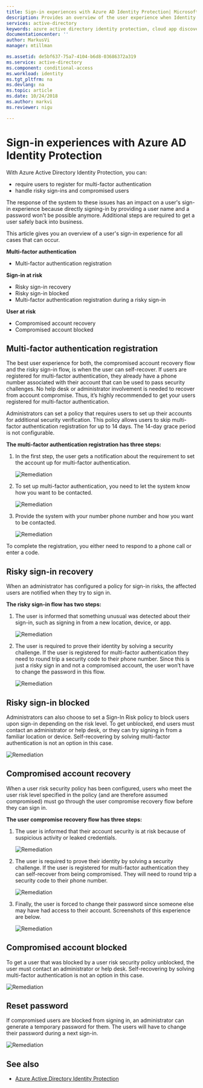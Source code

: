 ```yaml
---
title: Sign-in experiences with Azure AD Identity Protection| Microsoft Docs
description: Provides an overview of the user experience when Identity Protection has mitigated or remediated a user or when multi-factor authentication is required by a policy.
services: active-directory
keywords: azure active directory identity protection, cloud app discovery, managing applications, security, risk, risk level, vulnerability, security policy
documentationcenter: ''
author: MarkusVi
manager: mtillman

ms.assetid: de5bf637-75a7-4104-b6d8-03686372a319
ms.service: active-directory
ms.component: conditional-access
ms.workload: identity
ms.tgt_pltfrm: na
ms.devlang: na
ms.topic: article
ms.date: 10/24/2018
ms.author: markvi
ms.reviewer: nigu

---
```

# Sign-in experiences with Azure AD Identity Protection
With Azure Active Directory Identity Protection, you can:

* require users to register for multi-factor authentication
* handle risky sign-ins and compromised users

The response of the system to these issues has an impact on a user's sign-in experience because directly signing-in by providing a user name and a password won't be possible anymore. Additional steps are required to get a user safely back into business.

This article gives you an overview of a user's sign-in experience for all cases that can occur.

**Multi-factor authentication**

* Multi-factor authentication registration

**Sign-in at risk**

* Risky sign-in recovery
* Risky sign-in blocked
* Multi-factor authentication registration during a risky sign-in

**User at risk**

* Compromised account recovery
* Compromised account blocked

## Multi-factor authentication registration
The best user experience for both, the compromised account recovery flow and the risky sign-in flow, is when the user can self-recover. If users are registered for multi-factor authentication, they already have a phone number associated with their account that can be used to pass security challenges. No help desk or administrator involvement is needed to recover from account compromise. Thus, it’s highly recommended to get your users registered for multi-factor authentication. 

Administrators can set a policy that requires users to set up their accounts for additional security verification. This policy allows users to skip multi-factor authentication registration for up to 14 days. The 14-day grace period is not configurable.

**The multi-factor authentication registration has three steps:**

1. In the first step, the user gets a notification about the requirement to set the account up for multi-factor authentication. 
   
    ![Remediation](./media/flows/301.png "Remediation")

2. To set up multi-factor authentication, you need to let the system know how you want to be contacted.
   
    ![Remediation](./media/flows/302.png "Remediation")

3. Provide the system with your number phone number and how you want to be contacted.

    ![Remediation](./media/flows/303.png "Remediation")

To complete the registration, you either need to respond to a phone call or enter a code. 


## Risky sign-in recovery
When an administrator has configured a policy for sign-in risks, the affected users are notified when they try to sign in. 

**The risky sign-in flow has two steps:** 

1. The user is informed that something unusual was detected about their sign-in, such as signing in from a new location, device, or app. 
   
    ![Remediation](./media/flows/120.png "Remediation")
2. The user is required to prove their identity by solving a security challenge. If the user is registered for multi-factor authentication they need to round trip a security code to their phone number. Since this is just a risky sign in and not a compromised account, the user won’t have to change the password in this flow. 
   
    ![Remediation](./media/flows/121.png "Remediation")

## Risky sign-in blocked
Administrators can also choose to set a Sign-In Risk policy to block users upon sign-in depending on the risk level. To get unblocked, end users must contact an administrator or help desk, or they can try signing in from a familiar location or device. Self-recovering by solving multi-factor authentication is not an option in this case.

![Remediation](./media/flows/200.png "Remediation")

## Compromised account recovery
When a user risk security policy has been configured, users who meet the user risk level specified in the policy (and are therefore assumed compromised) must go through the user compromise recovery flow before they can sign in. 

**The user compromise recovery flow has three steps:**

1. The user is informed that their account security is at risk because of suspicious activity or leaked credentials.
   
    ![Remediation](./media/flows/101.png "Remediation")
2. The user is required to prove their identity by solving a security challenge. If the user is registered for multi-factor authentication they can self-recover from being compromised. They will need to round trip a security code to their phone number. 
   
   ![Remediation](./media/flows/110.png "Remediation")
3. Finally, the user is forced to change their password since someone else may have had access to their account. 
   Screenshots of this experience are below.
   
   ![Remediation](./media/flows/111.png "Remediation")

## Compromised account blocked
To get a user that was blocked by a user risk security policy unblocked, the user must contact an administrator or help desk. Self-recovering by solving multi-factor authentication is not an option in this case.

![Remediation](./media/flows/104.png "Remediation")

## Reset password
If compromised users are blocked from signing in, an administrator can generate a temporary password for them. The users will have to change their password during a next sign-in.

![Remediation](./media/flows/160.png "Remediation")

## See also
* [Azure Active Directory Identity Protection](../active-directory-identityprotection.md) 

